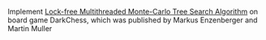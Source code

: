 Implement [Lock-free Multithreaded Monte-Carlo Tree Search Algorithm](https://webdocs.cs.ualberta.ca/~mmueller/ps/enzenberger-mueller-acg12.pdf) on board game DarkChess, which was published by Markus Enzenberger and Martin Muller 
